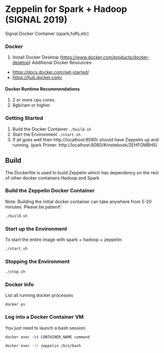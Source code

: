# Zeppelin for Spark + Hadoop (SIGNAL 2019)

Signal Docker Container (spark,hdfs,etc)

### Docker
1. Install Docker Desktop (https://www.docker.com/products/docker-desktop)
Additional Docker Resources:
* https://docs.docker.com/get-started/
* https://hub.docker.com/

#### Docker Runtime Recommendations
1. 2 or more cpu cores.
2. 8gb/ram or higher.

### Getting Started
1. Build the Docker Container `./build.sh`
2. Start the Environment `./start.sh`
3. If all goes well then http://localhost:8080/ should have Zeppelin up and running. (park Primer: http://localhost:8080/#/notebook/2EHFGMBH5)

## Build 
The Dockerfile is used to build Zeppelin which has dependency on the rest of other docker containers Hadoop and Spark

### Build the Zeppelin Docker Container
Note: Building the initial docker container can take anywhere from 5-20 minutes. Please be patient!
~~~bash
./build.sh
~~~

### Start up the Environment
To start the entire image with spark + hadoop + zeppelin:
~~~bash
./start.sh
~~~

### Stopping the Environment
~~~bash
./stop.sh
~~~

### Docker Info

List all running docker processes
~~~
docker ps
~~~

### Log into a Docker Container VM
You just need to launch a bash session.

`docker exec -it CONTAINER_NAME command`
~~~bash
docker exec -it zeppelin /bin/bash
~~~
